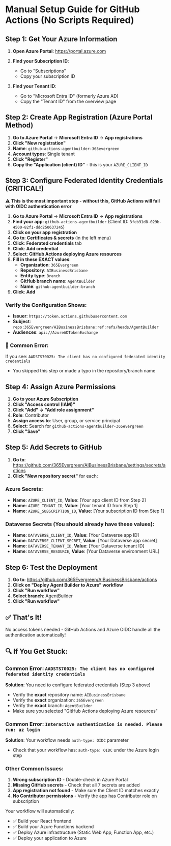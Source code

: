 # Manual Setup Guide for GitHub Actions (No Scripts Required)

## Step 1: Get Your Azure Information

1. **Open Azure Portal**: https://portal.azure.com
2. **Find your Subscription ID**:
   - Go to "Subscriptions" 
   - Copy your subscription ID

3. **Find your Tenant ID**:
   - Go to "Microsoft Entra ID" (formerly Azure AD)
   - Copy the "Tenant ID" from the overview page

## Step 2: Create App Registration (Azure Portal Method)

1. **Go to Azure Portal** → **Microsoft Entra ID** → **App registrations**
2. **Click "New registration"**
3. **Name**: `github-actions-agentbuilder-365evergreen`
4. **Account types**: Single tenant
5. **Click "Register"**
6. **Copy the "Application (client) ID"** - this is your `AZURE_CLIENT_ID`

## Step 3: Configure Federated Identity Credentials (CRITICAL!)

⚠️ **This is the most important step - without this, GitHub Actions will fail with OIDC authentication error**

1. **Go to Azure Portal** → **Microsoft Entra ID** → **App registrations**
2. **Find your app**: `github-actions-agentbuilder` (Client ID: `3feb91d8-029b-4500-82f1-ddd250637245`)
3. **Click on your app registration**
4. **Go to**: **Certificates & secrets** (in the left menu)
5. **Click**: **Federated credentials** tab
6. **Click**: **Add credential**
7. **Select**: **GitHub Actions deploying Azure resources**
8. **Fill in these EXACT values**:
   - **Organization**: `365Evergreen`
   - **Repository**: `AIBusinessBrisbane`
   - **Entity type**: `Branch`
   - **GitHub branch name**: `AgentBuilder`
   - **Name**: `github-agentbuilder-branch`
9. **Click**: **Add**

### Verify the Configuration Shows:
- **Issuer**: `https://token.actions.githubusercontent.com`
- **Subject**: `repo:365Evergreen/AIBusinessBrisbane:ref:refs/heads/AgentBuilder`
- **Audiences**: `api://AzureADTokenExchange`

### 🚨 Common Error:
If you see: `AADSTS70025: The client has no configured federated identity credentials`
- You skipped this step or made a typo in the repository/branch name

## Step 4: Assign Azure Permissions

1. **Go to your Azure Subscription**
2. **Click "Access control (IAM)"**
3. **Click "Add" → "Add role assignment"**
4. **Role**: Contributor
5. **Assign access to**: User, group, or service principal
6. **Select**: Search for `github-actions-agentbuilder-365evergreen`
7. **Click "Save"**

## Step 5: Add Secrets to GitHub

1. **Go to**: https://github.com/365Evergreen/AIBusinessBrisbane/settings/secrets/actions
2. **Click "New repository secret"** for each:

### Azure Secrets:
- **Name**: `AZURE_CLIENT_ID`, **Value**: [Your app client ID from Step 2]
- **Name**: `AZURE_TENANT_ID`, **Value**: [Your tenant ID from Step 1]
- **Name**: `AZURE_SUBSCRIPTION_ID`, **Value**: [Your subscription ID from Step 1]

### Dataverse Secrets (You should already have these values):
- **Name**: `DATAVERSE_CLIENT_ID`, **Value**: [Your Dataverse app ID]
- **Name**: `DATAVERSE_CLIENT_SECRET`, **Value**: [Your Dataverse app secret]
- **Name**: `DATAVERSE_TENANT_ID`, **Value**: [Your Dataverse tenant ID]
- **Name**: `DATAVERSE_RESOURCE`, **Value**: [Your Dataverse environment URL]

## Step 6: Test the Deployment

1. **Go to**: https://github.com/365Evergreen/AIBusinessBrisbane/actions
2. **Click on "Deploy Agent Builder to Azure" workflow**
3. **Click "Run workflow"**
4. **Select branch**: AgentBuilder
5. **Click "Run workflow"**

## ✅ That's It!

No access tokens needed - GitHub Actions and Azure OIDC handle all the authentication automatically!

## 🔍 If You Get Stuck:

### Common Error: `AADSTS70025: The client has no configured federated identity credentials`
**Solution**: You need to configure federated credentials (Step 3 above)
- Verify the **exact** repository name: `AIBusinessBrisbane`
- Verify the **exact** organization: `365Evergreen`
- Verify the **exact** branch: `AgentBuilder`
- Make sure you selected "GitHub Actions deploying Azure resources"

### Common Error: `Interactive authentication is needed. Please run: az login`
**Solution**: Your workflow needs `auth-type: OIDC` parameter
- Check that your workflow has: `auth-type: OIDC` under the Azure login step

### Other Common Issues:
1. **Wrong subscription ID** - Double-check in Azure Portal
2. **Missing GitHub secrets** - Check that all 7 secrets are added
3. **App registration not found** - Make sure the Client ID matches exactly
4. **No Contributor permissions** - Verify the app has Contributor role on subscription

Your workflow will automatically:
- ✅ Build your React frontend
- ✅ Build your Azure Functions backend  
- ✅ Deploy Azure infrastructure (Static Web App, Function App, etc.)
- ✅ Deploy your application to Azure
